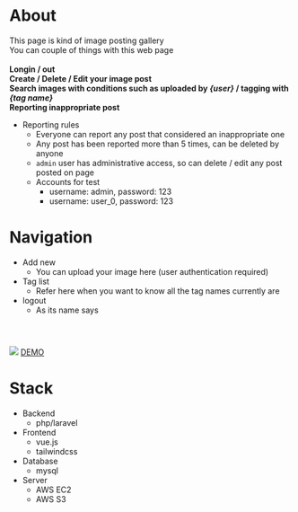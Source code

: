# About
This page is kind of image posting gallery<br/>
You can couple of things with this web page<br/>
<br/>**Longin / out**
<br/>**Create / Delete / Edit your image post**
<br/>**Search images with conditions such as uploaded by *{user}* / tagging with *{tag name}***
<br/>**Reporting inappropriate post**
- Reporting rules
    - Everyone can report any post that considered an inappropriate one
    - Any post has been reported more than 5 times, can be deleted by anyone
    - `admin` user has administrative access, so can delete / edit any post posted on page
    - Accounts for test
        - username: admin, password: 123
        - username: user_0, password: 123

# Navigation
- Add new
    - You can upload your image here (user authentication required)
- Tag list
    - Refer here when you want to know all the tag names currently are
- logout
    - As its name says

# 
<br/>
<img src="https://raw.githubusercontent.com/Sessho-maru/TulGallery/master/example.gif" />
<a href="http://34.211.241.176/imgs" target="_blank">DEMO</a>

# Stack
- Backend
    - php/laravel
- Frontend
    - vue.js
    - tailwindcss
- Database
    - mysql
- Server
    - AWS EC2
    - AWS S3
